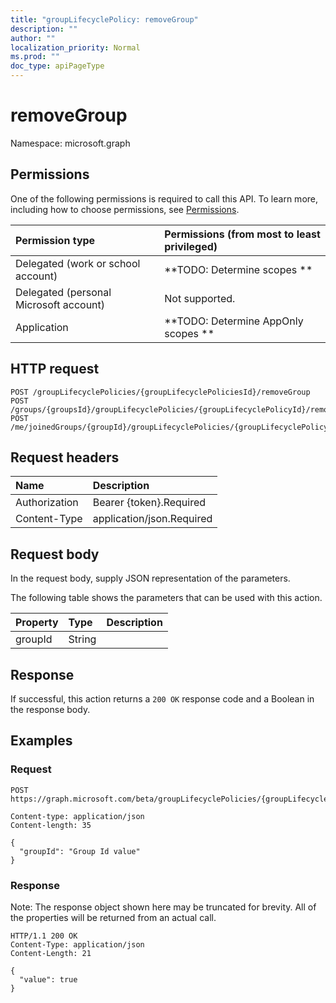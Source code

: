 ```yaml
---
title: "groupLifecyclePolicy: removeGroup"
description: ""
author: ""
localization_priority: Normal
ms.prod: ""
doc_type: apiPageType
---
```


# removeGroup

Namespace: microsoft.graph



## Permissions
One of the following permissions is required to call this API. To learn more, including how to choose permissions, see [Permissions](/concepts/permissions-reference.md).

|Permission type|Permissions (from most to least privileged)|
|:---|:---|
|Delegated (work or school account)|**TODO: Determine scopes **|
|Delegated (personal Microsoft account)|Not supported.|
|Application|**TODO: Determine AppOnly scopes **|

## HTTP request
<!-- {
  "blockType": "ignored"
}
-->
``` http
POST /groupLifecyclePolicies/{groupLifecyclePoliciesId}/removeGroup
POST /groups/{groupsId}/groupLifecyclePolicies/{groupLifecyclePolicyId}/removeGroup
POST /me/joinedGroups/{groupId}/groupLifecyclePolicies/{groupLifecyclePolicyId}/removeGroup
```

## Request headers
|Name|Description|
|:---|:---|
|Authorization|Bearer {token}.Required|
|Content-Type|application/json.Required|

## Request body
In the request body, supply JSON representation of the parameters.

The following table shows the parameters that can be used with this action.

|Property|Type|Description|
|:---|:---|:---|
|groupId|String||



## Response
If successful, this action returns a `200 OK` response code and a Boolean in the response body.

## Examples

### Request
<!-- {
  "blockType": "request",
  "name": "grouplifecyclepolicy_removegroup"
}
-->
``` http
POST https://graph.microsoft.com/beta/groupLifecyclePolicies/{groupLifecyclePoliciesId}/removeGroup

Content-type: application/json
Content-length: 35

{
  "groupId": "Group Id value"
}
```

### Response
Note: The response object shown here may be truncated for brevity. All of the properties will be returned from an actual call.
<!-- {
  "blockType": "response",
  "truncated": true,
  "@odata.type": "edm.boolean"
}
-->
``` http
HTTP/1.1 200 OK
Content-Type: application/json
Content-Length: 21

{
  "value": true
}
```


